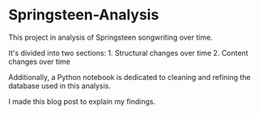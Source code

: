 # Springsteen-Analysis

This project in analysis of Springsteen songwriting over time. 

It's divided into two sections: 
    1. Structural changes over time
    2. Content changes over time
    
Additionally, a Python notebook is dedicated to cleaning and refining the database used in this analysis.

I made this<link rel="stylesheet" type="text/css" href="https://medium.com/jackson-morton/bruce-springsteen-lyrics-analysis-1365f95f3c62#.ye29xnxn4"> blog post to explain my findings.
